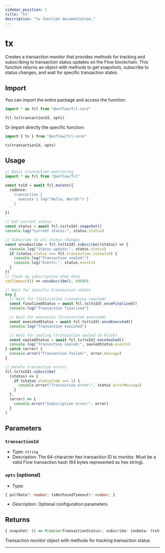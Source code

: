 ```yaml
---
sidebar_position: 1
title: "tx"
description: "tx function documentation."
---
```


<!-- THIS DOCUMENT IS AUTO-GENERATED FROM [onflow/fcl-core/src/fcl-core.ts](https://github.com/onflow/fcl-js/tree/master/packages/fcl-core/src/fcl-core.ts). DO NOT EDIT MANUALLY -->

# tx

Creates a transaction monitor that provides methods for tracking and subscribing to
transaction status updates on the Flow blockchain. This function returns an object with methods
to get snapshots, subscribe to status changes, and wait for specific transaction states.

## Import

You can import the entire package and access the function:

```typescript
import * as fcl from "@onflow/fcl-core"

fcl.tx(transactionId, opts)
```

Or import directly the specific function:

```typescript
import { tx } from "@onflow/fcl-core"

tx(transactionId, opts)
```

## Usage

```typescript
// Basic transaction monitoring
import * as fcl from "@onflow/fcl"

const txId = await fcl.mutate({
  cadence: `
    transaction {
      execute { log("Hello, World!") }
    }
  `
})

// Get current status
const status = await fcl.tx(txId).snapshot()
console.log("Current status:", status.status)

// Subscribe to all status changes
const unsubscribe = fcl.tx(txId).subscribe((status) => {
  console.log("Status update:", status.status)
  if (status.status === fcl.transaction.isSealed) {
    console.log("Transaction sealed!")
    console.log("Events:", status.events)
  }
})
// Clean up subscription when done
setTimeout(() => unsubscribe(), 60000)

// Wait for specific transaction states
try {
  // Wait for finalization (consensus reached)
  const finalizedStatus = await fcl.tx(txId).onceFinalized()
  console.log("Transaction finalized")

  // Wait for execution (transaction executed)
  const executedStatus = await fcl.tx(txId).onceExecuted()
  console.log("Transaction executed")

  // Wait for sealing (transaction sealed in block)
  const sealedStatus = await fcl.tx(txId).onceSealed()
  console.log("Transaction sealed:", sealedStatus.events)
} catch (error) {
  console.error("Transaction failed:", error.message)
}

// Handle transaction errors
fcl.tx(txId).subscribe(
  (status) => {
    if (status.statusCode === 1) {
      console.error("Transaction error:", status.errorMessage)
    }
  },
  (error) => {
    console.error("Subscription error:", error)
  }
)
```

## Parameters

### `transactionId` 


- Type: `string`
- Description: The 64-character hex transaction ID to monitor. Must be a valid
Flow transaction hash (64 bytes represented as hex string).

### `opts` (optional)


- Type: 
```typescript
{ pollRate?: number; txNotFoundTimeout?: number; }
```
- Description: Optional configuration parameters


## Returns

```typescript
{ snapshot: () => Promise<TransactionStatus>; subscribe: (onData: (txStatus: TransactionStatus) => void, onError?: (err: Error) => void) => () => void; onceFinalized: () => Promise<TransactionStatus>; onceExecuted: () => Promise<TransactionStatus>; onceSealed: () => Promise<TransactionStatus>; }
```


Transaction monitor object with methods for tracking transaction status

---
